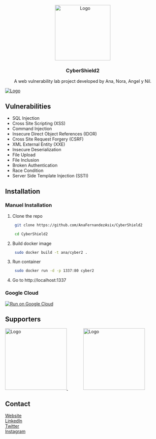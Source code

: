 <!-- PROJECT LOGO -->
<p align="center">
  <a href="https://siberyavuzlar.com">
    <img src="https://upload.wikimedia.org/wikipedia/en/3/3b/ASIX_s.r.o._logo.png" alt="Logo" width="180" height="180">
  </a>

  <h3 align="center">CyberShield2</h3> 

  <p align="center">
    A web vulnerability lab project developed by Ana, Nora, Angel y Nil.
  </p>
</p>

<a href="https://s10.gifyu.com/images/Animation387bbf064343cb3fe.gif">
    <img src="https://s10.gifyu.com/images/Animation387bbf064343cb3fe.gif" alt="Logo"  >
</a>

<!-- Vulnerabilities List -->
## Vulnerabilities

* SQL Injection
* Cross Site Scripting (XSS)
* Command Injection
* Insecure Direct Object References (IDOR)
* Cross Site Request Forgery (CSRF)
* XML External Entity (XXE)
* Insecure Deserialization
* File Upload
* File Inclusion
* Broken Authentication
* Race Condition
* Server Side Template Injection (SSTI)

<!-- Installation -->
## Installation


### Manuel Installation

1. Clone the repo
   ```sh
    git clone https://github.com/AnaFernandezAsix/CyberShield2
   ```
   ```sh
    cd CyberShield2
   ```
2. Build docker image
   ```sh
    sudo docker build -t ana/cyber2 .
   ```
3. Run container
   ```sh
    sudo docker run -d -p 1337:80 cyber2
   ```
4. Go to http://localhost:1337

### Google Cloud

[![Run on Google Cloud](https://deploy.cloud.run/button.svg)](https://deploy.cloud.run/?git_repo=https://github.com/Yavuzlar/VulnLab)

<!-- SPONSOR -->

## Supporters
<a href="https://www.bakka.gov.tr/" style="margin-right:50px;">
    <img src="https://i.ibb.co/YXYdfQx/bakkalogo.png" alt="Logo" width="200" >
</a>
<a href="https://cyrops.com/">
    <img src="https://i.ibb.co/MV9HbNZ/Ba-l-ks-z-2.png" alt="Logo" width="200" >
</a>

<!-- CONTACT -->
## Contact

[Website](https://siberyavuzlar.com/) </br>
[Linkedln](https://www.linkedin.com/company/siberyavuzlar) <br>
[Twitter](https://twitter.com/siberyavuzlar) </br>
[Instagram](https://www.instagram.com/siberyavuzlar/)
